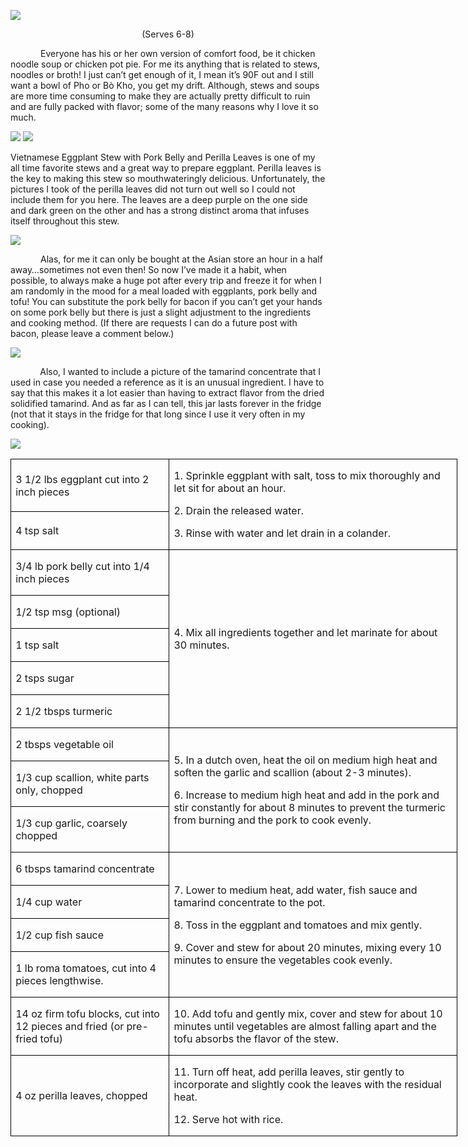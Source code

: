 

![](images/2015/Aug/20150612-20150612-IMG_5261.jpg)

<p align=center style='text-align:center'><span>(Serves 6-8)</span></p>

<p style='text-indent:.5in'><span>Everyone
has his or her own version of comfort food, be it chicken noodle soup or
chicken pot pie. For me its anything that is related to stews, noodles or
broth! I just can’t get enough of it, I mean it’s 90F out and I still want a
bowl of </span><span>Pho or </span><span>Bò Kho, you get my drift. Although, stews and soups
are more time consuming to make they are actually pretty difficult to ruin and are
fully packed with flavor; some of the many reasons why I love it so much. </span></p>

![](images/2015/Aug/20150612-20150612-DSC_3851.jpg)
![](images/2015/Aug/20150612-20150612-DSC_3853.jpg)


<p><span>Vietnamese Eggplant Stew
with Pork Belly and Perilla Leaves is one of my all time favorite stews and a
great way to prepare eggplant. Perilla leaves is the key to making this stew so
mouthwateringly delicious. Unfortunately, the pictures I took of the perilla
leaves did not turn out well so I could not include them for you here. The
leaves are a deep purple on the one side and dark green on the other and has a
strong distinct aroma that infuses itself throughout this stew.</span></p>

![](images/2015/Aug/20150612-20150612-DSC_3859-3.jpg)

<p style='text-indent:.5in'><span>Alas,
for me it can only be bought at the Asian store an hour in a half
away…sometimes not even then! So now I’ve made it a habit, when possible, to
always make a huge pot after every trip and freeze it for when I am randomly in
the mood for a meal loaded with eggplants, pork belly and tofu! You can
substitute the pork belly for bacon if you can’t get your hands on some pork
belly but there is just a slight adjustment to the ingredients and cooking
method. (If there are requests I can do a future post with bacon, please leave
a comment below.) </span></p>

![](images/2015/Aug/20150612-20150612-DSC_3861-1.jpg)

<p><span>&nbsp;&nbsp;&nbsp;&nbsp;&nbsp;&nbsp;&nbsp;&nbsp;&nbsp;&nbsp;&nbsp; Also,
I wanted to include a picture of the tamarind concentrate that I used in case
you needed a reference as it is an unusual ingredient. I have to say that this
makes it a lot easier than having to extract flavor from the dried solidified
tamarind. And as far as I can tell, this jar lasts forever in the fridge (not
that it stays in the fridge for that long since I use it very often in my
cooking).&nbsp; </span></p>

![](images/2015/Aug/20150612-20150612-DSC_3872-1.jpg)

<table border=1 cellspacing=0 cellpadding=0 width=536
 style='width:536.2pt;border-collapse:collapse;border:none'>
 <tr style='height:28.05pt'>
  <td width=185 style='width:185.4pt;border:solid windowtext 1.0pt;padding:
  0in 5.4pt 0in 5.4pt;height:28.05pt'>
  <p><span>3 1/2 lbs eggplant cut
  into 2 inch pieces</span></p>
  </td>
  <td width=351 rowspan=2 style='width:350.8pt;border:solid windowtext 1.0pt;
  border-left:none;padding:0in 5.4pt 0in 5.4pt;height:28.05pt'>
  <p><span>1. Sprinkle eggplant with
  salt, toss to mix thoroughly and let sit for about an hour.</span></p>
  <p><span>2. Drain the released
  water.</span></p>
  <p><span>3. Rinse with water and
  let drain in a colander.</span></p>
  </td>
 </tr>
 <tr style='height:26.55pt'>
  <td width=185 style='width:185.4pt;border:solid windowtext 1.0pt;border-top:
  none;padding:0in 5.4pt 0in 5.4pt;height:26.55pt'>
  <p><span>4 tsp salt</span></p>
  </td>
 </tr>
 <tr style='height:26.55pt'>
  <td width=185 style='width:185.4pt;border:solid windowtext 1.0pt;border-top:
  none;padding:0in 5.4pt 0in 5.4pt;height:26.55pt'>
  <p><span>3/4 lb pork belly cut into
  1/4 inch pieces</span></p>
  </td>
  <td width=351 rowspan=5 style='width:350.8pt;border-top:none;border-left:
  none;border-bottom:solid windowtext 1.0pt;border-right:solid windowtext 1.0pt;
  padding:0in 5.4pt 0in 5.4pt;height:26.55pt'>
  <p><span>4. Mix all ingredients
  together and let marinate for about 30 minutes.</span></p>
  </td>
 </tr>
 <tr style='height:26.55pt'>
  <td width=185 style='width:185.4pt;border:solid windowtext 1.0pt;border-top:
  none;padding:0in 5.4pt 0in 5.4pt;height:26.55pt'>
  <p><span>1/2 tsp msg (optional)</span></p>
  </td>
 </tr>
 <tr style='height:26.55pt'>
  <td width=185 style='width:185.4pt;border:solid windowtext 1.0pt;border-top:
  none;padding:0in 5.4pt 0in 5.4pt;height:26.55pt'>
  <p><span>1 tsp salt</span></p>
  </td>
 </tr>
 <tr style='height:26.55pt'>
  <td width=185 style='width:185.4pt;border:solid windowtext 1.0pt;border-top:
  none;padding:0in 5.4pt 0in 5.4pt;height:26.55pt'>
  <p><span>2 tsps sugar</span></p>
  </td>
 </tr>
 <tr style='height:26.55pt'>
  <td width=185 style='width:185.4pt;border:solid windowtext 1.0pt;border-top:
  none;padding:0in 5.4pt 0in 5.4pt;height:26.55pt'>
  <p><span>2 1/2 tbsps turmeric</span></p>
  </td>
 </tr>
 <tr style='height:26.55pt'>
  <td width=185 style='width:185.4pt;border:solid windowtext 1.0pt;border-top:
  none;padding:0in 5.4pt 0in 5.4pt;height:26.55pt'>
  <p><span>2 tbsps vegetable oil</span></p>
  </td>
  <td width=351 rowspan=3 style='width:350.8pt;border-top:none;border-left:
  none;border-bottom:solid windowtext 1.0pt;border-right:solid windowtext 1.0pt;
  padding:0in 5.4pt 0in 5.4pt;height:26.55pt'>
  <p><span>5. In a dutch oven, heat
  the oil on medium high heat and soften the garlic and scallion (about 2-3
  minutes).</span></p>
  <p><span>6. Increase to medium high
  heat and add in the pork and stir constantly for about 8 minutes to prevent
  the turmeric from burning and the pork to cook evenly.</span></p>
  </td>
 </tr>
 <tr style='height:26.55pt'>
  <td width=185 style='width:185.4pt;border:solid windowtext 1.0pt;border-top:
  none;padding:0in 5.4pt 0in 5.4pt;height:26.55pt'>
  <p><span>1/3 cup scallion, white
  parts only, chopped</span></p>
  </td>
 </tr>
 <tr style='height:26.55pt'>
  <td width=185 style='width:185.4pt;border:solid windowtext 1.0pt;border-top:
  none;padding:0in 5.4pt 0in 5.4pt;height:26.55pt'>
  <p><span>1/3 cup garlic, coarsely
  chopped</span></p>
  </td>
 </tr>
 <tr style='height:26.55pt'>
  <td width=185 style='width:185.4pt;border:solid windowtext 1.0pt;border-top:
  none;padding:0in 5.4pt 0in 5.4pt;height:26.55pt'>
  <p><span>6 tbsps tamarind
  concentrate</span></p>
  </td>
  <td width=351 rowspan=4 style='width:350.8pt;border-top:none;border-left:
  none;border-bottom:solid windowtext 1.0pt;border-right:solid windowtext 1.0pt;
  padding:0in 5.4pt 0in 5.4pt;height:26.55pt'>
  <p><span>7. Lower to medium heat, add
  water, fish sauce and tamarind concentrate to the pot.</span></p>
  <p><span>8. Toss in the eggplant
  and tomatoes and mix gently.</span></p>
  <p><span>9. Cover and stew for
  about 20 minutes, mixing every 10 minutes to ensure the vegetables cook
  evenly.</span></p>
  </td>
 </tr>
 <tr style='height:26.55pt'>
  <td width=185 style='width:185.4pt;border:solid windowtext 1.0pt;border-top:
  none;padding:0in 5.4pt 0in 5.4pt;height:26.55pt'>
  <p><span>1/4 cup water</span></p>
  </td>
 </tr>
 <tr style='height:26.55pt'>
  <td width=185 style='width:185.4pt;border:solid windowtext 1.0pt;border-top:
  none;padding:0in 5.4pt 0in 5.4pt;height:26.55pt'>
  <p><span>1/2 cup fish sauce</span></p>
  </td>
 </tr>
 <tr style='height:26.55pt'>
  <td width=185 style='width:185.4pt;border:solid windowtext 1.0pt;border-top:
  none;padding:0in 5.4pt 0in 5.4pt;height:26.55pt'>
  <p><span>1 lb roma tomatoes, cut
  into 4 pieces lengthwise.</span></p>
  </td>
 </tr>
 <tr style='height:26.55pt'>
  <td width=185 style='width:185.4pt;border:solid windowtext 1.0pt;border-top:
  none;padding:0in 5.4pt 0in 5.4pt;height:26.55pt'>
  <p><span>14 oz firm tofu blocks,
  cut into 12 pieces and fried (or pre-fried tofu)</span></p>
  </td>
  <td width=351 style='width:350.8pt;border-top:none;border-left:none;
  border-bottom:solid windowtext 1.0pt;border-right:solid windowtext 1.0pt;
  padding:0in 5.4pt 0in 5.4pt;height:26.55pt'>
  <p><span>10. Add tofu and gently
  mix, cover and stew for about 10 minutes until vegetables are almost falling
  apart and the tofu absorbs the flavor of the stew.</span></p>
  </td>
 </tr>
 <tr style='height:26.55pt'>
  <td width=185 style='width:185.4pt;border:solid windowtext 1.0pt;border-top:
  none;padding:0in 5.4pt 0in 5.4pt;height:26.55pt'>
  <p><span>4 oz perilla leaves,
  chopped</span></p>
  </td>
  <td width=351 style='width:350.8pt;border-top:none;border-left:none;
  border-bottom:solid windowtext 1.0pt;border-right:solid windowtext 1.0pt;
  padding:0in 5.4pt 0in 5.4pt;height:26.55pt'>
  <p><span>11. Turn off heat, add
  perilla leaves, stir gently to incorporate and slightly cook the leaves with
  the residual heat.</span></p>
  <p><span>12. Serve hot with rice.</span></p>
  </td>
 </tr>
</table>